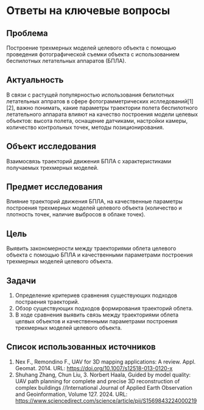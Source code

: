 # Ответы на ключевые вопросы


## Проблема
Построение трехмерных моделей целевого объекта с помощью проведения фотографической съемки объекта с использованием беспилотных летательных аппаратов (БПЛА).

## Актуальность
В связи с растущей популярностью использования бепилотных летательных аппратов в сфере фотограмметрических ислледований[1][2], важно понимать, какие параметры траектории полета беспилотного летательного аппарата влияют на качество построения модели целевых объектов: высота полета, оснащение датчиками, настройки камеры, количество контрольных точек, методы позиционирования.

## Объект исследования
Взаимосвязь траекторий движения БПЛА с характеристиками получаемых трехмерных моделей.

## Предмет исследования
Влияние траекторий движения БПЛА, на качественные параметры построения трехмерных моделей целевого объекта (количество и плотность точек, наличие выбросов в облаке точек).


## Цель
Выявить закономерности между траекториями облета целевого объекта с помощью БПЛА и качественными параметрами построения трехмерных моделей целевого объекта.


## Задачи
1. Определение критериев сравнения существующих подходов постраения траекторий.
2. Обзор существующих подходов формирования траекторий облета.
3. В ходе сравнения выявить связь между траекториями облета целвых объектов и качественными параметрами построения трехмерных моделей целевого объекта.



## Список использованных источников
1. Nex F., Remondino F., UAV for 3D mapping  applications: A review. Appl. Geomat. 2014. URL: https://doi.org/10.1007/s12518-013-0120-x
2. Shuhang Zhang, Chun Liu, 3. Norbert Haala, Guided by model quality: UAV path planning for complete and precise 3D reconstruction of complex buildings //International Journal of Applied Earth Observation and Geoinformation, Volume 127. 2024. URL: https://www.sciencedirect.com/science/article/pii/S1569843224000219
